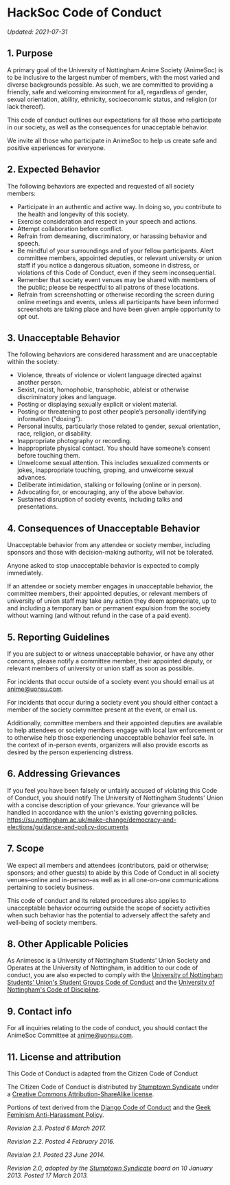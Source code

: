 # HackSoc Code of Conduct

_Updated: 2021-07-31_

## 1. Purpose
A primary goal of the University of Nottingham Anime Society (AnimeSoc) is to be inclusive to the largest number of members, with the most varied and diverse backgrounds possible. As such, we are committed to providing a friendly, safe and welcoming environment for all, regardless of gender, sexual orientation, ability, ethnicity, socioeconomic status, and religion (or lack thereof).

This code of conduct outlines our expectations for all those who participate in our society, as well as the consequences for unacceptable behavior.

We invite all those who participate in AnimeSoc to help us create safe and positive experiences for everyone.

## 2. Expected Behavior
The following behaviors are expected and requested of all society members:

 - Participate in an authentic and active way. In doing so, you contribute to the health and longevity of this society.
 - Exercise consideration and respect in your speech and actions.
 - Attempt collaboration before conflict.
 - Refrain from demeaning, discriminatory, or harassing behavior and speech.
 - Be mindful of your surroundings and of your fellow participants. Alert committee members, appointed deputies, or relevant university or union staff if you notice a dangerous situation, someone in distress, or violations of this Code of Conduct, even if they seem inconsequential.
 - Remember that society event venues may be shared with members of the public; please be respectful to all patrons of these locations.
 - Refrain from screenshotting or otherwise recording the screen during online meetings and events, unless all participants have been informed screenshots are taking place and have been given ample opportunity to opt out.
 
## 3. Unacceptable Behavior
The following behaviors are considered harassment and are unacceptable within the society:

 - Violence, threats of violence or violent language directed against another person.
 - Sexist, racist, homophobic, transphobic, ableist or otherwise discriminatory jokes and language.
 - Posting or displaying sexually explicit or violent material.
 - Posting or threatening to post other people’s personally identifying information ("doxing").
 - Personal insults, particularly those related to gender, sexual orientation, race, religion, or disability.
 - Inappropriate photography or recording.
 - Inappropriate physical contact. You should have someone’s consent before touching them.
 - Unwelcome sexual attention. This includes sexualized comments or jokes, inappropriate touching, groping, and unwelcome sexual advances.
 - Deliberate intimidation, stalking or following (online or in person).
 - Advocating for, or encouraging, any of the above behavior.
 - Sustained disruption of society events, including talks and presentations.

## 4. Consequences of Unacceptable Behavior
Unacceptable behavior from any attendee or society member, including sponsors and those with decision-making authority, will not be tolerated.

Anyone asked to stop unacceptable behavior is expected to comply immediately.

If an attendee or society member engages in unacceptable behavior, the committee members, their appointed deputies, or relevant members of university of union staff may take any action they deem appropriate, up to and including a temporary ban or permanent expulsion from the society without warning (and without refund in the case of a paid event).

## 5. Reporting Guidelines
If you are subject to or witness unacceptable behavior, or have any other concerns, please notify a committee member, their appointed deputy, or relevant members of university or union staff as soon as possible.

For incidents that occur outside of a society event you should email us at [anime@uonsu.com](mailto:anime@uonsu.com).

For incidents that occur during a society event you should either contact a member of the society committee present at the event, or email us.

Additionally, committee members and their appointed deputies are available to help attendees or society members engage with local law enforcement or to otherwise help those experiencing unacceptable behavior feel safe. In the context of in-person events, organizers will also provide escorts as desired by the person experiencing distress.

## 6. Addressing Grievances
If you feel you have been falsely or unfairly accused of violating this Code of Conduct, you should notify The University of Nottingham Students' Union with a concise description of your grievance. Your grievance will be handled in accordance with the union's existing governing policies. https://su.nottingham.ac.uk/make-change/democracy-and-elections/guidance-and-policy-documents

## 7. Scope
We expect all members and attendees (contributors, paid or otherwise; sponsors; and other guests) to abide by this Code of Conduct in all society venues–online and in-person–as well as in all one-on-one communications pertaining to society business.

This code of conduct and its related procedures also applies to unacceptable behavior occurring outside the scope of society activities when such behavior has the potential to adversely affect the safety and well-being of society members.

## 8. Other Applicable Policies
As Animesoc is a University of Nottingham Students' Union Society and Operates at the University of Nottingham, in addition to our code of conduct, you are also expected to comply with the [University of Nottingham Students' Union's Student Groups Code of Conduct](https://af602652235155630226-3e0448b2dcbed5ff06b014334489e811.ssl.cf3.rackcdn.com/code-of-conduct-guidance-document-october-2019.pdf) and the [University of Nottingham's Code of Discipline](https://www.nottingham.ac.uk/governance/documents/code-of-discipline-010120.pdf).

## 9. Contact info
For all inquiries relating to the code of conduct, you should contact the AnimeSoc Committee at [anime@uonsu.com](mailto:anime@uonsu.com).

## 11. License and attribution
This Code of Conduct is adapted from the Citizen Code of Conduct

The Citizen Code of Conduct is distributed by [Stumptown Syndicate](http://stumptownsyndicate.org) under a [Creative Commons Attribution-ShareAlike license](http://creativecommons.org/licenses/by-sa/3.0/). 

Portions of text derived from the [Django Code of Conduct](https://www.djangoproject.com/conduct/) and the [Geek Feminism Anti-Harassment Policy](http://geekfeminism.wikia.com/wiki/Conference_anti-harassment/Policy).

_Revision 2.3. Posted 6 March 2017._

_Revision 2.2. Posted 4 February 2016._

_Revision 2.1. Posted 23 June 2014._

_Revision 2.0, adopted by the [Stumptown Syndicate](http://stumptownsyndicate.org) board on 10 January 2013. Posted 17 March 2013._
